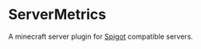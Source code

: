 # ServerMetrics
A minecraft server plugin for [Spigot](https://getbukkit.org/download/spigot) compatible servers.
